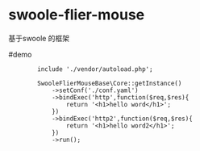 # swoole-flier-mouse

  基于swoole 的框架
  
#demo

```angular2html
    	include './vendor/autoload.php';
    
    	SwooleFlierMouseBase\Core::getInstance()
    		->setConf('./conf.yaml')
    		->bindExec('http',function($req,$res){
    			return '<h1>hello word</h1>';
    		})
    		->bindExec('http2',function($req,$res){
    			return '<h1>hello word2</h1>';
    		})
    		->run();
```
